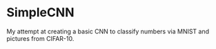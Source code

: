 # SimpleCNN
My attempt at creating a basic CNN to classify numbers via MNIST and pictures from CIFAR-10.
